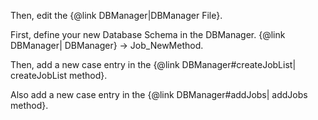 
Then, edit the {@link DBManager|DBManager File}.

First, define your new Database Schema in the DBManager.
{@link DBManager| DBManager} -> Job_NewMethod.

Then, add a new case entry in the {@link DBManager#createJobList| createJobList method}.

Also add a new case entry in the {@link DBManager#addJobs| addJobs method}.



